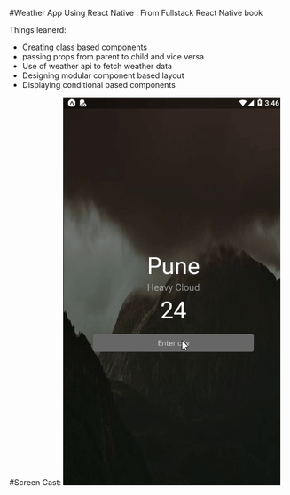 #Weather App Using React Native : From Fullstack React Native book

Things leanerd:

- Creating class based components
- passing props from parent to child and vice versa
- Use of weather api to fetch weather data
- Designing modular component based layout
- Displaying conditional based components

#Screen Cast:
![alt text](assets/screen.gif)
